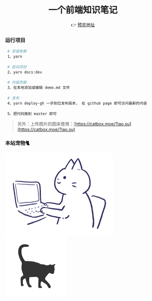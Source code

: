 <p align="center">
<h1 align="center">一个前端知识笔记</h1>
<div align="center">👉 <a target="_blank" href="https://lazytraveller.github.io/vuepress-fe-note/">预览地址</a></div>
</p>

### 运行项目
```sh
 # 安装依赖
 1、yarn 

 # 启动项目
 2、yarn docs:dev 
 
 # 内容贡献
 3、在本地添加或编辑 demo.md 文件
 
 # 发布
 4、yarn deploy-gh 一步到位发布版本， 在 github page 即可访问最新的内容

 5、把代码推到 master 即可

```
> 另外：上传图片的图床使用：[https://catbox.moe/?iao.su](https://catbox.moe/?iao.su)
### 本站宠物🐈‍
![A Cat](./img/cat-2.png)
![A Cat](./img/cat-1.png)
<!-- ![A Cat](./img/cat-3.png) -->




